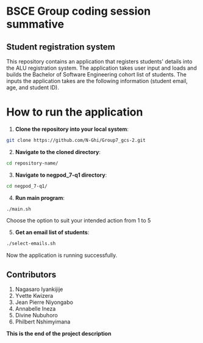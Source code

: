 # BSCE Group coding session summative

## Student registration system

This repository contains an application that registers students' details into the ALU registration system. The application takes user input and loads and builds the Bachelor of Software Engineering cohort list of students. The inputs the application takes are the following information (student email, age, and student ID).

# How to run the application

1. **Clone the repository into your local system**:
```bash
git clone https://github.com/N-Ghi/Group7_gcs-2.git
```

2. **Navigate to the cloned directory**:
```bash
cd repository-name/
```

3. **Navigate to negpod_7-q1 directory**:
```bash
cd negpod_7-q1/
```

4. **Run main program**:
```bash
./main.sh
```

Choose the option to suit your intended action from 1 to 5

5. **Get an email list of students**:
```bash
./select-emails.sh
```

Now the application is running successfully.

## Contributors
1. Nagasaro Iyankijije
2. Yvette Kwizera
3. Jean Pierre Niyongabo
4. Annabelle Ineza
5. Divine Nubuhoro
6. Philbert Nshimyimana

**This is the end of the project description**

